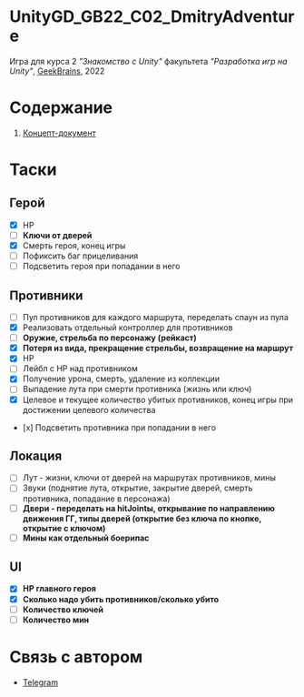 # UnityGD_GB22_C02_DmitryAdventure
Игра для курса 2 *"Знакомство с Unity"* факультета *"Разработка игр на Unity"*, [GeekBrains](https://gb.ru/), 2022

# Содержание 

1. [Концепт-документ](Docs/Concept.md)

# Таски
## Герой 
- [x] HP
- [ ] **Ключи от дверей**
- [x] Смерть героя, конец игры
- [ ] Пофиксить баг прицеливания
- [ ] Подсветить героя при попадании в него

## Противники
- [ ] Пул противников для каждого маршрута, переделать спаун из пула
- [x] Реализовать отдельный контроллер для противников 
- [ ] **Оружие, стрельба по персонажу (рейкаст)**
- [x] **Потеря из вида, прекращение стрельбы, возвращение на маршрут**
- [x] HP 
- [ ] Лейбл с HP над противником
- [x] Получение урона, смерть, удаление из коллекции
- [ ] Выпадение лута при смерти противника (жизнь или ключ)
- [x] Целевое и текущее количество убитых противников, конец игры при достижении целевого количества
- [х] Подсветить противника при попадании в него

## Локация 
- [ ] Лут - жизни, ключи от дверей на маршрутах противников, мины
- [ ] Звуки (поднятие лута, открытие, закрытие дверей, смерть противника, попадание в персонажа)
- [ ] **Двери - переделать на hitJointы, открывание по направлению движения ГГ, типы дверей (открытие без ключа по кнопке, открытие с ключом)**
- [ ] **Мины как отдельный боерипас**

## UI
- [x] **HP главного героя** 
- [x] **Сколько надо убить противников/сколько убито**
- [ ] **Количество ключей** 
- [ ] **Количество мин**

# Связь с автором 
- [Telegram](https://t.me/vegiwoo)

